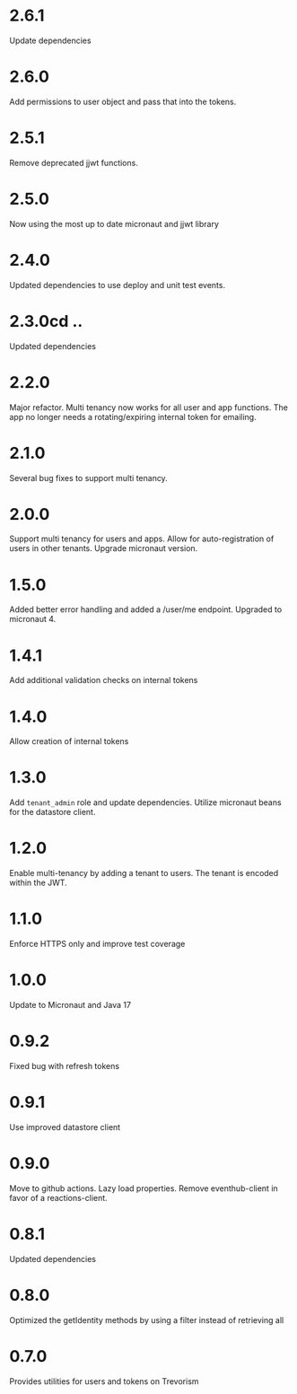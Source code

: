 # 2.6.1

Update dependencies

# 2.6.0

Add permissions to user object and pass that into the tokens.

# 2.5.1

Remove deprecated jjwt functions.

# 2.5.0

Now using the most up to date micronaut and jjwt library

# 2.4.0

Updated dependencies to use deploy and unit test events.

# 2.3.0cd ..

Updated dependencies

# 2.2.0

Major refactor. Multi tenancy now works for all user and app functions. The app no longer needs a rotating/expiring internal token for emailing.

# 2.1.0

Several bug fixes to support multi tenancy.

# 2.0.0

Support multi tenancy for users and apps. Allow for auto-registration of users in other tenants. Upgrade micronaut version.

# 1.5.0

Added better error handling and added a /user/me endpoint. Upgraded to micronaut 4.

# 1.4.1

Add additional validation checks on internal tokens

# 1.4.0

Allow creation of internal tokens

# 1.3.0

Add `tenant_admin` role and update dependencies. Utilize micronaut beans for the datastore client.

# 1.2.0

Enable multi-tenancy by adding a tenant to users. The tenant is encoded within the JWT. 

# 1.1.0

Enforce HTTPS only and improve test coverage

# 1.0.0

Update to Micronaut and Java 17

# 0.9.2

Fixed bug with refresh tokens

# 0.9.1

Use improved datastore client

# 0.9.0

Move to github actions. Lazy load properties. Remove eventhub-client in favor of a reactions-client.

# 0.8.1

Updated dependencies

# 0.8.0

Optimized the getIdentity methods by using a filter instead of retrieving all

# 0.7.0

Provides utilities for users and tokens on Trevorism

